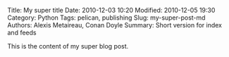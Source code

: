 Title: My super title
Date: 2010-12-03 10:20
Modified: 2010-12-05 19:30
Category: Python
Tags: pelican, publishing
Slug: my-super-post-md
Authors: Alexis Metaireau, Conan Doyle
Summary: Short version for index and feeds

This is the content of my super blog post.
